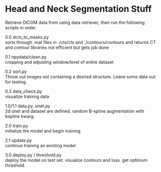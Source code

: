 # Head and Neck Segmentation Stuff
Retrieve DICOM data from using data retriever, then run the following scripts in order. 

0.0 dcm_to_masks.py  
sorts through .mat files in ./cts/cts and ./contours/contours and returns CT and contour libraries
not efficient but gets job done

0.1 npydata/clean.py  
cropping and adjusting window/level of entire dataset

0.2 sort.py  
Throw out images not containing a desired structure. Leave some data out for testing.

0.3 data_check.py  
visualize training data

1.0/1.1 data.py, unet.py  
2d unet and dataset are defined. random B-spline augmentation with bspline kwarg.

2.0 train.py  
initialize the model and begin training

2.1 update.py  
continue training an existing model

3.0 deploy.py / threshold.py  
deploy the model on test set. visualize contours and loss. get optimum threshold.


